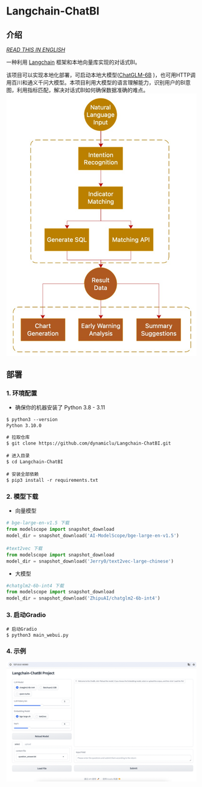 # Langchain-ChatBI 

## 介绍
[_READ THIS IN ENGLISH_](README_en.md)

一种利用 [Langchain](https://github.com/hwchase17/langchain) 框架和本地向量库实现的对话式BI。

该项目可以实现本地化部署，可启动本地大模型([ChatGLM-6B](https://github.com/THUDM/ChatGLM-6B) )，也可用HTTP调用百川和通义千问大模型。本项目利用大模型的语言理解能力，识别用户的BI意图，利用指标匹配，解决对话式BI如何确保数据准确的难点。
![](img/introduce.png)
## 部署

### 1. 环境配置

+ 确保你的机器安装了 Python 3.8 - 3.11
```
$ python3 --version
Python 3.10.0
```

```shell
# 拉取仓库
$ git clone https://github.com/dynamiclu/Langchain-ChatBI.git

# 进入目录
$ cd Langchain-ChatBI

# 安装全部依赖
$ pip3 install -r requirements.txt 
```
### 2. 模型下载
   + 向量模型
    
```python
# bge-large-en-v1.5 下载
from modelscope import snapshot_download
model_dir = snapshot_download('AI-ModelScope/bge-large-en-v1.5')

#text2vec 下载
from modelscope import snapshot_download
model_dir = snapshot_download('Jerry0/text2vec-large-chinese')
```
+ 大模型
```python
#chatglm2-6b-int4 下载
from modelscope import snapshot_download
model_dir = snapshot_download('ZhipuAI/chatglm2-6b-int4')
```

### 3. 启动Gradio
```shell
# 启动Gradio
$ python3 main_webui.py
```
### 4. 示例
![](img/example.png)